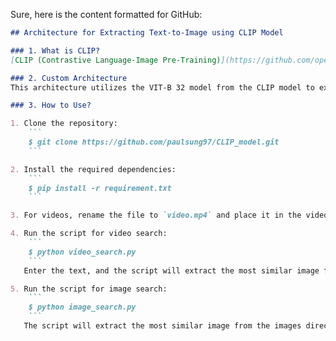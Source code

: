 Sure, here is the content formatted for GitHub:

```markdown
## Architecture for Extracting Text-to-Image using CLIP Model

### 1. What is CLIP?
[CLIP (Contrastive Language-Image Pre-Training)](https://github.com/openai/CLIP) is a neural network trained on a variety of (image, text) pairs. It can be instructed in natural language to predict the most relevant text snippet, given an image, without directly optimizing for the task, similarly to the zero-shot capabilities of GPT-2 and 3. We found CLIP matches the performance of the original ResNet50 on ImageNet "zero-shot" without using any of the original 1.28M labeled examples, overcoming several major challenges in computer vision.

### 2. Custom Architecture
This architecture utilizes the VIT-B 32 model from the CLIP model to extract text from videos and multiple images. When provided with input text, it retrieves the most similar image corresponding to that text.

### 3. How to Use?

1. Clone the repository:
    ```
    $ git clone https://github.com/paulsung97/CLIP_model.git
    ```

2. Install the required dependencies:
    ```
    $ pip install -r requirement.txt
    ```

3. For videos, rename the file to `video.mp4` and place it in the video directory.

4. Run the script for video search:
    ```
    $ python video_search.py
    ```
   Enter the text, and the script will extract the most similar image from the video content and save it to the output file.

5. Run the script for image search:
    ```
    $ python image_search.py
    ```
   The script will extract the most similar image from the images directory based on the input text and save it to the output file.
```
```
